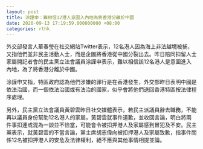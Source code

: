 ```yaml
---
layout: post
title: 涂謹申︰難相信12港人意圖入內地為將香港分離於中國
date: 2020-09-13 17:19:59.000000000 +08:00
categories: rthk
---
```


外交部發言人華春瑩在社交網站Twitter表示，12名港人因為海上非法越境被捕，又指他們並非民主活動人士，而是企圖將香港從中國分裂出去。昨日陪同扣留人士家屬開記者會的民主黨立法會議員涂謹申表示，難以相信該12名港人是意圖進入內地，為了將香港分離於中國。

涂謹申又指，特區政府認為他們涉嫌的罪行是在香港發生，外交部昨日表明中國是依法治國，而一個依法治國或有法治的國家，似乎會將他們送回香港特區按法律程序處理。

另外，民主黨立法會議員黃碧雲昨日社交媒體表示，若民主派議員辭去職務，不能再以議員身份幫助12名港人的家屬，黃碧雲就事件道歉，並收回言論，明白將兩件事扣連或混為一談並不恰當，可能會令被扣押港人及家屬感到冒犯及不安。民主黨表示，就黃碧雲的不當言論，黨主席胡志偉向被扣押港人及家屬致歉，指事件關係12名被扣押港人的安危及法律權利，絕不應與其他事情相提並論。
